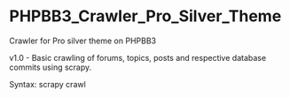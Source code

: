 # PHPBB3_Crawler_Pro_Silver_Theme
Crawler for Pro silver theme on PHPBB3

v1.0 - Basic crawling of forums, topics, posts and respective database commits using scrapy.

Syntax: scrapy crawl
